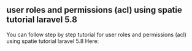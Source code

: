 ## user roles and permissions (acl) using spatie tutorial laravel 5.8

You can follow step by step tutorial for user roles and permissions (acl) using spatie tutorial laravel 5.8 Here: 
